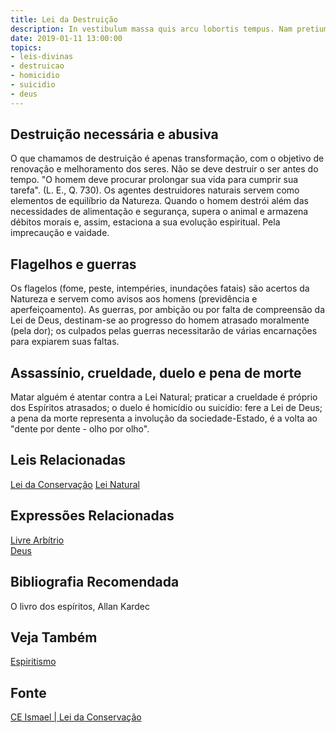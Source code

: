 ```yaml
---
title: Lei da Destruição
description: In vestibulum massa quis arcu lobortis tempus. Nam pretium arcu in odio vulputate luctus.
date: 2019-01-11 13:00:00
topics: 
- leis-divinas
- destruicao
- homicidio
- suicidio
- deus
---
```


## Destruição necessária e abusiva
O que chamamos de destruição é apenas transformação, com o objetivo de renovação
e melhoramento dos seres. Não se deve destruir o ser antes do tempo. "O homem
deve procurar prolongar sua vida para cumprir sua tarefa". (L. E., Q. 730). Os
agentes destruidores naturais servem como elementos de equilíbrio da Natureza.
Quando o homem destrói além das necessidades de alimentação e segurança, supera
o animal e armazena débitos morais e, assim, estaciona a sua evolução
espiritual. Pela imprecaução e vaidade.

## Flagelhos e guerras
Os flagelos (fome, peste, intempéries, inundações fatais) são acertos da
Natureza e servem como avisos aos homens (previdência e aperfeiçoamento). As
guerras, por ambição ou por falta de compreensão da Lei de Deus, destinam-se ao
progresso do homem atrasado moralmente (pela dor); os culpados pelas guerras
necessitarão de várias encarnações para expiarem suas faltas.

## Assassínio, crueldade, duelo e pena de morte
Matar alguém é atentar contra a Lei Natural; praticar a crueldade é próprio dos
Espíritos atrasados; o duelo é homicídio ou suicídio: fere a Lei de Deus; a pena
da morte representa a involução da sociedade-Estado, é a volta ao "dente por
dente - olho por olho".

## Leis Relacionadas
[Lei da Conservação](../conservacao)
[Lei Natural](../natural)  

## Expressões Relacionadas
[Livre Arbítrio](/sobre/livre-arbitrio)  
[Deus](/sobre/deus)

## Bibliografia Recomendada
O livro dos espíritos, Allan Kardec  

## Veja Também
[Espiritismo](/espiritismo)

## Fonte
[CE Ismael | Lei da Conservação](https://www.ceismael.com.br/download/apostila/apost1.htm#LEI%20DE%20CONSERVA%C3%87%C3%83O%20E%20LEI%20DE%20DESTRUI%C3%87%C3%83O)
